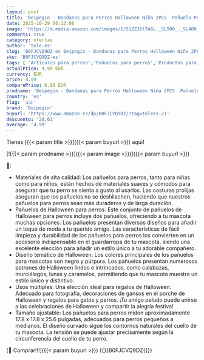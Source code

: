 ```yaml
---
layout: post
title: 'Beipegin - Bandanas para Perros Halloween Niña 2PCS  Pañuelo Perro Rosa con Fantasma y Calabaza  Pañuelo Ajustable para Mascotas  Mascotas'
date: 2025-10-29 06:12:08
image: 'https://m.media-amazon.com/images/I/51ZZJ6lTA6L._SL500_._SL400_.jpg'
comments: true
category: ofertas
author: 'tole.es'
slug: 'B0FJCVQ9DZ-es Beipegin - Bandanas para Perros Halloween Niña 2PCS...'
sku: 'B0FJCVQ9DZ-es'
tags: [ 'Artículos para perros','Pañuelos para perros','Productos para mascotas','Ropa y accesorios para perros','beipegin','halloween','🇪🇸', ]
actualPrice: 4.99 EUR
currency: EUR
price: 4.99
comparePrice: 6.99 EUR
prodname: 'Beipegin - Bandanas para Perros Halloween Niña 2PCS  Pañuelo Perro Rosa con Fantasma y Calabaza  Pañuelo Ajustable para Mascotas  Mascotas'
country: 'es'
flag: '🇪🇸'
brand: 'Beipegin'
buyurl: 'https://www.amazon.es/dp/B0FJCVQ9DZ/?tag=tolees-21'
descuento: '28.61'
average: '4.99'
---
```


Tienes [{{< param title >}}]({{< param buyurl >}}) aqui!

[![{{< param prodname >}}]({{< param image >}})]({{< param buyurl >}})

🔎:

- Materiales de alta calidad: Los pañuelos para perros, tanto para niñas como para niños, están hechos de materiales suaves y cómodos para asegurar que tu perro se sienta a gusto al usarlos. Las costuras prolijas aseguran que los pañuelos no se deshilachen, haciendo que nuestros pañuelos para perros sean más duraderos y de larga duración.
- Pañuelos de Halloween para perros: Este conjunto de pañuelos de Halloween para perros incluye dos pañuelos, ofreciendo a tu mascota muchas opciones. Los pañuelos presentan diversos diseños para añadir un toque de moda a tu querido amigo. Las características de fácil limpieza y durabilidad de los pañuelos para perros los convierten en un accesorio indispensable en el guardarropa de tu mascota, siendo una excelente elección para añadir un estilo único a tu adorable compañero.
- Diseño temático de Halloween: Los colores principales de los pañuelos para mascotas son negro y púrpura. Los pañuelos presentan numerosos patrones de Halloween lindos e intrincados, como calabazas, murciélagos, lunas y caramelos, permitiendo que tu mascota muestre un estilo único y distintivo.
- Usos múltiples: Una elección ideal para regalos de Halloween. Adecuado para fotografía, decoraciones de gansos en el porche de Halloween y regalos para gatos y perros. ¡Tu amigo peludo puede unirse a las celebraciones de Halloween y compartir la alegría festiva!
- Tamaño ajustable: Los pañuelos para perros miden aproximadamente 17.8 x 17.8 x 25.6 pulgadas, adecuados para perros pequeños a medianos. El diseño curvado sigue los contornos naturales del cuello de tu mascota. La tensión se puede ajustar precisamente según la circunferencia del cuello de tu perro.

[🛒 Comprar!!!]({{< param buyurl >}})
{{<world>}}B0FJCVQ9DZ{{</world>}}
